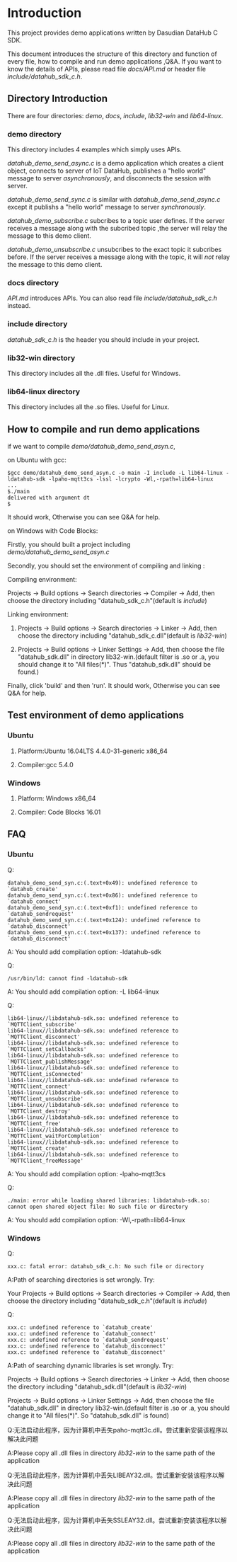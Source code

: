 # Introduction

This project provides demo applications written by Dasudian DataHub C SDK.

This document introduces the structure of this directory and function of every file, how to compile and run demo applications ,Q&A. If you want to know the details of APIs, please read file *docs/API.md* or header file *include/datahub_sdk_c.h*.

## Directory Introduction

There are four directories: *demo*, *docs*, *include*, *lib32-win* and *lib64-linux*.

### demo directory

This directory includes 4 examples which simply uses APIs.

*datahub_demo_send_async.c* is a demo application which creates a client object, connects to server of IoT DataHub, publishes a "hello world" message to server *asynchronously*, and disconnects the session with server.

*datahub_demo_send_sync.c* is similar with *datahub_demo_send_async.c* except it publishs a "hello world" message to server *synchronously*.

*datahub_demo_subscribe.c* subcribes to a topic user defines. If the server receives a message along with the subcribed topic ,the server will relay the message to this demo client.

*datahub_demo_unsubscribe.c* unsubcribes to the exact topic it subcribes before. If the server receives a message along with the topic, it will *not* relay the message to this demo client.

### docs directory

*API.md* introduces APIs. You can also read file *include/datahub_sdk_c.h* instead.

### include directory

*datahub_sdk_c.h* is the header you should include in your project.

### lib32-win directory

This directory includes all the .dll files. Useful for Windows.

### lib64-linux directory

This directory includes all the .so files. Useful for Linux.

## How to compile and run demo applications

if we want to compile *demo/datahub_demo_send_asyn.c*,

on Ubuntu with gcc:

```
$gcc demo/datahub_demo_send_asyn.c -o main -I include -L lib64-linux -ldatahub-sdk -lpaho-mqtt3cs -lssl -lcrypto -Wl,-rpath=lib64-linux
...
$./main
delivered with argument dt
$
```
It should work, Otherwise you can see Q&A for help.

on Windows with Code Blocks:

Firstly, you should built a project including *demo/datahub_demo_send_asyn.c*

Secondly, you should set the environment of compiling and linking :

Compiling environment:

Projects -> Build options -> Search directories -> Compiler -> Add, then choose the directory including "datahub_sdk_c.h"(default is *include*)

Linking environment:

1. Projects -> Build options -> Search directories -> Linker -> Add, then choose the directory including "datahub_sdk_c.dll"(default is *lib32-win*)

2. Projects -> Build options -> Linker Settings -> Add, then choose the file "datahub_sdk.dll" in directory lib32-win.(default filter is .so or .a, you should change it to "All files(\*)". Thus "datahub_sdk.dll" should be found.)

Finally, click 'build' and then 'run'. It should work, Otherwise you can see Q&A for help.

## Test environment of demo applications

### Ubuntu

1. Platform:Ubuntu 16.04LTS 4.4.0-31-generic x86_64

2. Compiler:gcc 5.4.0

### Windows

1. Platform: Windows x86_64

2. Compiler: Code Blocks 16.01

## FAQ

### Ubuntu

Q:

```
datahub_demo_send_syn.c:(.text+0x49): undefined reference to `datahub_create'
datahub_demo_send_syn.c:(.text+0x86): undefined reference to `datahub_connect'
datahub_demo_send_syn.c:(.text+0xf1): undefined reference to `datahub_sendrequest'
datahub_demo_send_syn.c:(.text+0x124): undefined reference to `datahub_disconnect'
datahub_demo_send_syn.c:(.text+0x137): undefined reference to `datahub_disconnect'
```

A: You should add compilation option: -ldatahub-sdk

Q:

```
/usr/bin/ld: cannot find -ldatahub-sdk
```

A: You should add compilation option: -L lib64-linux

Q:

```
lib64-linux//libdatahub-sdk.so: undefined reference to `MQTTClient_subscribe'
lib64-linux//libdatahub-sdk.so: undefined reference to `MQTTClient_disconnect'
lib64-linux//libdatahub-sdk.so: undefined reference to `MQTTClient_setCallbacks'
lib64-linux//libdatahub-sdk.so: undefined reference to `MQTTClient_publishMessage'
lib64-linux//libdatahub-sdk.so: undefined reference to `MQTTClient_isConnected'
lib64-linux//libdatahub-sdk.so: undefined reference to `MQTTClient_connect'
lib64-linux//libdatahub-sdk.so: undefined reference to `MQTTClient_unsubscribe'
lib64-linux//libdatahub-sdk.so: undefined reference to `MQTTClient_destroy'
lib64-linux//libdatahub-sdk.so: undefined reference to `MQTTClient_free'
lib64-linux//libdatahub-sdk.so: undefined reference to `MQTTClient_waitForCompletion'
lib64-linux//libdatahub-sdk.so: undefined reference to `MQTTClient_create'
lib64-linux//libdatahub-sdk.so: undefined reference to `MQTTClient_freeMessage'
```

A: You should add compilation option: -lpaho-mqtt3cs

Q:

```
./main: error while loading shared libraries: libdatahub-sdk.so: cannot open shared object file: No such file or directory
```

A: You should add compilation option: -Wl,-rpath=lib64-linux

### Windows

Q:

```
xxx.c: fatal error: datahub_sdk_c.h: No such file or directory
```

A:Path of searching directories is set wrongly. Try:

Your Projects -> Build options -> Search directories -> Compiler -> Add, then choose the directory including "datahub_sdk_c.h"(default is *include*)

Q:

```
xxx.c: undefined reference to `datahub_create'
xxx.c: undefined reference to `datahub_connect'
xxx.c: undefined reference to `datahub_sendrequest'
xxx.c: undefined reference to `datahub_disconnect'
xxx.c: undefined reference to `datahub_disconnect'
```
A:Path of searching dynamic libraries is set wrongly. Try:

Projects -> Build options -> Search directories -> Linker -> Add, then choose the directory including "datahub_sdk.dll"(default is *lib32-win*)

Projects -> Build options -> Linker Settings -> Add, then choose the file "datahub_sdk.dll" in directory lib32-win.(default filter is .so or .a, you should change it to "All files(\*)". So "datahub_sdk.dll" is found)

Q:无法启动此程序，因为计算机中丢失paho-mqtt3c.dll。尝试重新安装该程序以解决此问题

A:Please copy all .dll files in directory *lib32-win* to the same path of the application

Q:无法启动此程序，因为计算机中丢失LIBEAY32.dll。尝试重新安装该程序以解决此问题

A:Please copy all .dll files in directory *lib32-win* to  the same path of the application

Q:无法启动此程序，因为计算机中丢失SSLEAY32.dll。尝试重新安装该程序以解决此问题

A:Please copy all .dll files in directory *lib32-win* to  the same path of the application
